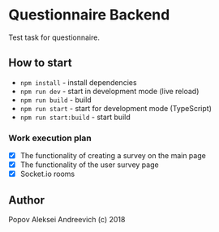 # Questionnaire Backend
Test task for questionnaire.

## How to start
- `npm install` - install dependencies
- `npm run dev` - start in development mode (live reload)
- `npm run build` - build
- `npm run start` - start for development mode (TypeScript)
- `npm run start:build` - start build

### Work execution plan
- [x] The functionality of creating a survey on the main page
- [x] The functionality of the user survey page
- [x] Socket.io rooms

## Author
Popov Aleksei Andreevich (c) 2018

